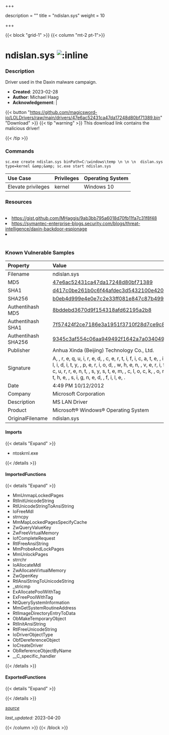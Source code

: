 +++

description = ""
title = "ndislan.sys"
weight = 10

+++


{{< block "grid-1" >}}
{{< column "mt-2 pt-1">}}


# ndislan.sys ![:inline](/images/twitter_verified.png) 


### Description

Driver used in the Daxin malware campaign.

- **Created**: 2023-02-28
- **Author**: Michael Haag
- **Acknowledgement**:  | [](https://twitter.com/)

{{< button "https://github.com/magicsword-io/LOLDrivers/raw/main/drivers/47e6ac52431ca47da17248d80bf71389.bin" "Download" >}}
{{< tip "warning" >}}
This download link contains the malicious driver!

{{< /tip >}}

### Commands

```
sc.exe create ndislan.sys binPath=C:\windows\temp \n \n \n  dislan.sys type=kernel &amp;&amp; sc.exe start ndislan.sys
```

| Use Case | Privileges | Operating System | 
|:---- | ---- | ---- |
| Elevate privileges | kernel | Windows 10 |

### Resources
<br>
<li><a href="https://gist.github.com/MHaggis/9ab3bb795a6018d70fb11fa7c31f8f48">https://gist.github.com/MHaggis/9ab3bb795a6018d70fb11fa7c31f8f48</a></li>
<li><a href="https://symantec-enterprise-blogs.security.com/blogs/threat-intelligence/daxin-backdoor-espionage">https://symantec-enterprise-blogs.security.com/blogs/threat-intelligence/daxin-backdoor-espionage</a></li>
<li><a href=""></a></li>
<br>

### Known Vulnerable Samples

| Property           | Value |
|:-------------------|:------|
| Filename           | ndislan.sys |
| MD5                | [47e6ac52431ca47da17248d80bf71389](https://www.virustotal.com/gui/file/47e6ac52431ca47da17248d80bf71389) |
| SHA1               | [d417c0be261b0c6f44afdec3d5432100e420c3ed](https://www.virustotal.com/gui/file/d417c0be261b0c6f44afdec3d5432100e420c3ed) |
| SHA256             | [b0eb4d999e4e0e7c2e33ff081e847c87b49940eb24a9e0794c6aa9516832c427](https://www.virustotal.com/gui/file/b0eb4d999e4e0e7c2e33ff081e847c87b49940eb24a9e0794c6aa9516832c427) |
| Authentihash MD5   | [8bddebd3670d9f154318afd62195a2b8](https://www.virustotal.com/gui/search/authentihash%253A8bddebd3670d9f154318afd62195a2b8) |
| Authentihash SHA1  | [7f57424f2ce7186e3a1951f3710f28d7ce9c8a96](https://www.virustotal.com/gui/search/authentihash%253A7f57424f2ce7186e3a1951f3710f28d7ce9c8a96) |
| Authentihash SHA256| [9345c3af554c06aa949492f1642a7a03404956d2952cca8a68658b62dccb0825](https://www.virustotal.com/gui/search/authentihash%253A9345c3af554c06aa949492f1642a7a03404956d2952cca8a68658b62dccb0825) |
| Publisher         | Anhua Xinda (Beijing) Technology Co., Ltd. |
| Signature         | A,  , r, e, q, u, i, r, e, d,  , c, e, r, t, i, f, i, c, a, t, e,  , i, s,  , n, o, t,  , w, i, t, h, i, n,  , i, t, s,  , v, a, l, i, d, i, t, y,  , p, e, r, i, o, d,  , w, h, e, n,  , v, e, r, i, f, y, i, n, g,  , a, g, a, i, n, s, t,  , t, h, e,  , c, u, r, r, e, n, t,  , s, y, s, t, e, m,  , c, l, o, c, k,  , o, r,  , t, h, e,  , t, i, m, e, s, t, a, m, p,  , i, n,  , t, h, e,  , s, i, g, n, e, d,  , f, i, l, e, .   |
| Date                | 4:49 PM 10/12/2012 |
| Company           | Microsoft Corporation |
| Description       | MS LAN Driver |
| Product           | Microsoft® Windows® Operating System |
| OriginalFilename  | ndislan.sys |


#### Imports
{{< details "Expand" >}}
* ntoskrnl.exe

{{< /details >}}
#### ImportedFunctions
{{< details "Expand" >}}
* MmUnmapLockedPages
* RtlInitUnicodeString
* RtlUnicodeStringToAnsiString
* IoFreeMdl
* strncpy
* MmMapLockedPagesSpecifyCache
* ZwQueryValueKey
* ZwFreeVirtualMemory
* IofCompleteRequest
* RtlFreeAnsiString
* MmProbeAndLockPages
* MmUnlockPages
* strrchr
* IoAllocateMdl
* ZwAllocateVirtualMemory
* ZwOpenKey
* RtlAnsiStringToUnicodeString
* _stricmp
* ExAllocatePoolWithTag
* ExFreePoolWithTag
* NtQuerySystemInformation
* MmGetSystemRoutineAddress
* RtlImageDirectoryEntryToData
* ObMakeTemporaryObject
* RtlInitAnsiString
* RtlFreeUnicodeString
* IoDriverObjectType
* ObfDereferenceObject
* IoCreateDriver
* ObReferenceObjectByName
* __C_specific_handler

{{< /details >}}
#### ExportedFunctions
{{< details "Expand" >}}

{{< /details >}}


[*source*](https://github.com/magicsword-io/LOLDrivers/tree/main/yaml/ndislan.yaml)

*last_updated:* 2023-04-20








{{< /column >}}
{{< /block >}}
